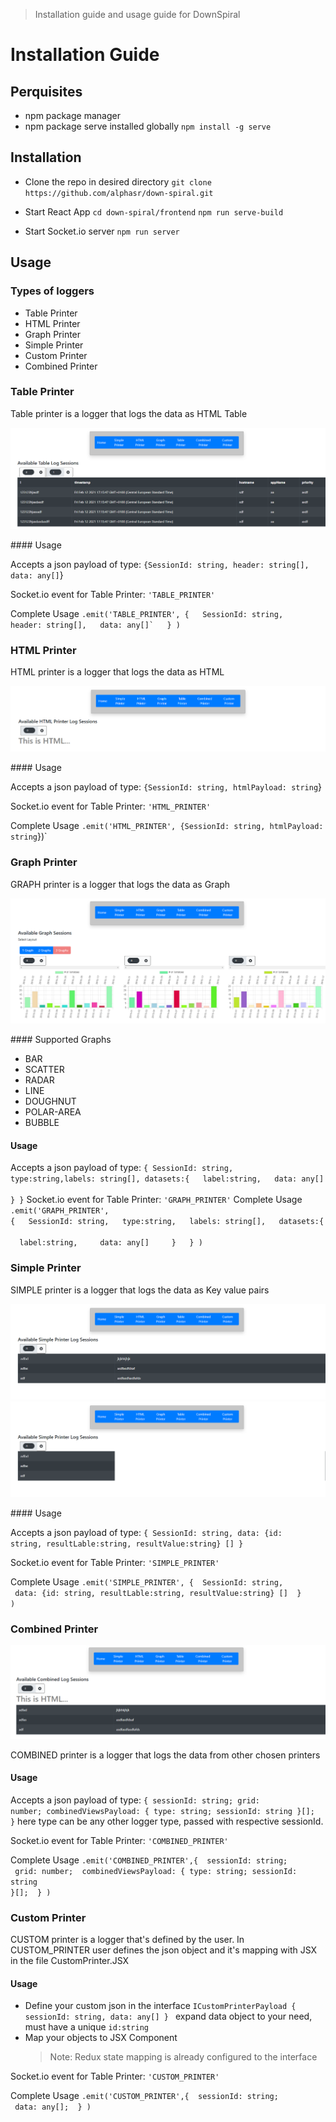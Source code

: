 > Installation guide and usage guide for DownSpiral

# Installation Guide

## Perquisites

- npm package manager
- npm package serve installed globally `npm install -g serve`

## Installation

- Clone the repo in desired directory
  `git clone https://github.com/alphasr/down-spiral.git`
  <br/>
- Start React App
  `cd down-spiral/frontend`
  `npm run serve-build`
  <br/>

- Start Socket.io server
  `npm run server`

## Usage

### Types of loggers

- Table Printer
- HTML Printer
- Graph Printer
- Simple Printer
- Custom Printer
- Combined Printer

### Table Printer

Table printer is a logger that logs the data as HTML Table

<p>
  <img src="public/images/table-printer.PNG"  title="hover text">
</p>
#### Usage

Accepts a json payload of type:
`{SessionId: string, header: string[], data: any[]`}

Socket.io event for Table Printer:
`'TABLE_PRINTER'`

Complete Usage
<code>.emit('TABLE_PRINTER', {
&nbsp; SessionId: string,
&nbsp; header: string[],
&nbsp; data: any[]`
&nbsp; }
)</code>

### HTML Printer

HTML printer is a logger that logs the data as HTML

<p>
  <img src="public/images/html-printer.PNG"  title="hover text">
</p>
#### Usage

Accepts a json payload of type:
`{SessionId: string, htmlPayload: string`}

Socket.io event for Table Printer:
`'HTML_PRINTER'`

Complete Usage
`.emit('HTML_PRINTER', {SessionId: string, htmlPayload: string`})`

### Graph Printer

GRAPH printer is a logger that logs the data as Graph

<p>
  <img src="public/images/graph-printer.PNG"  title="hover text">
</p>
#### Supported Graphs

- BAR
- SCATTER
- RADAR
- LINE
- DOUGHNUT
- POLAR-AREA
- BUBBLE

#### Usage

Accepts a json payload of type:
<code>{
SessionId: string,
type:string,labels: string[],
datasets:{
&nbsp; label:string,
&nbsp; data: any[]
&nbsp; }
}</code>
Socket.io event for Table Printer:
`'GRAPH_PRINTER'`
Complete Usage
<code>.emit('GRAPH_PRINTER', {
&nbsp; SessionId: string,
&nbsp; type:string,
&nbsp; labels: string[],
&nbsp; datasets:{
&nbsp; &nbsp; label:string,
&nbsp; &nbsp; data: any[]
&nbsp; &nbsp; }
&nbsp; }
)</code>

### Simple Printer

SIMPLE printer is a logger that logs the data as Key value pairs

<p>
  <img src="public/images/simple-printer.PNG"  title="hover text">
  <img src="public/images/simple-printer-2.PNG"  title="hover text">
</p>
#### Usage

Accepts a json payload of type:
<code>{
SessionId: string,
data: {id: string, resultLable:string, resultValue:string} []
}</code>

Socket.io event for Table Printer:
`'SIMPLE_PRINTER'`

Complete Usage
<code>.emit('SIMPLE_PRINTER', {
&nbsp;SessionId: string,
&nbsp;data: {id: string, resultLable:string, resultValue:string} []
&nbsp;}
)</code>

### Combined Printer

<p>
  <img src="public/images/combined-printer.PNG"  title="hover text">
</p>
COMBINED printer is a logger that logs the data from other chosen printers

#### Usage

Accepts a json payload of type:
<code>{
sessionId: string;
grid: number;
combinedViewsPayload: { type: string; sessionId: string }[];
}</code>
here type can be any other logger type, passed with respective sessionId.

Socket.io event for Table Printer:
`'COMBINED_PRINTER'`

Complete Usage
<code>.emit('COMBINED_PRINTER',{
&nbsp;sessionId: string;
&nbsp;grid: number;
&nbsp;combinedViewsPayload: { type: string; sessionId: string }[];
&nbsp;}
)</code>

### Custom Printer

CUSTOM printer is a logger that's defined by the user.
In CUSTOM_PRINTER user defines the json object and it's mapping with JSX in the file CustomPrinter.JSX

#### Usage

- Define your custom json in the interface
  `ICustomPrinterPayload { sessionId: string, data: any[] } `
  expand data object to your need, must have a unique `id:string`
- Map your objects to JSX Component
  > Note: Redux state mapping is already configured to the interface

Socket.io event for Table Printer:
`'CUSTOM_PRINTER'`

Complete Usage
<code>.emit('CUSTOM_PRINTER',{
&nbsp;sessionId: string;
&nbsp;data: any[];
&nbsp;}
)</code>

